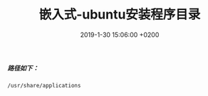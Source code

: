 ﻿---
layout: post
title:  "嵌入式-ubuntu安装程序目录"
date:   2019-1-30 15:06:00 +0200
categories: 嵌入式
---

##### 路径如下：    
```
/usr/share/applications
```
